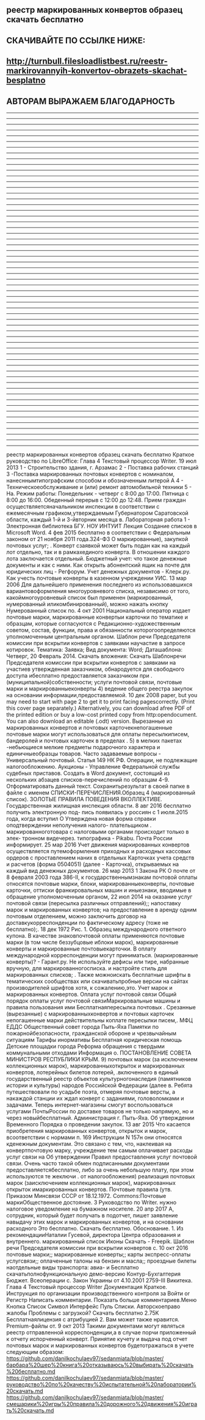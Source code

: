 реестр маркированных конвертов образец скачать бесплатно
--------------------------------------------------
СКАЧИВАЙТЕ ПО ССЫЛКЕ НИЖЕ:
--------------------------------------------------
http://turnbull.filesloadlistbest.ru/reestr-markirovannyih-konvertov-obrazets-skachat-besplatno
--------------------------------------------------
АВТОРАМ ВЫРАЖАЕМ БЛАГОДАРНОСТЬ
--------------------------------------------------
--------------------------------------------------
--------------------------------------------------
--------------------------------------------------
--------------------------------------------------
--------------------------------------------------
--------------------------------------------------
--------------------------------------------------
--------------------------------------------------
--------------------------------------------------
--------------------------------------------------
--------------------------------------------------
--------------------------------------------------
--------------------------------------------------
--------------------------------------------------
--------------------------------------------------
--------------------------------------------------
--------------------------------------------------
--------------------------------------------------
--------------------------------------------------
--------------------------------------------------
--------------------------------------------------
--------------------------------------------------
--------------------------------------------------
--------------------------------------------------
--------------------------------------------------
--------------------------------------------------
--------------------------------------------------
--------------------------------------------------
--------------------------------------------------
--------------------------------------------------
--------------------------------------------------
--------------------------------------------------
--------------------------------------------------
--------------------------------------------------
--------------------------------------------------
--------------------------------------------------
--------------------------------------------------
--------------------------------------------------
--------------------------------------------------
--------------------------------------------------
--------------------------------------------------
--------------------------------------------------
--------------------------------------------------
--------------------------------------------------
--------------------------------------------------
--------------------------------------------------
--------------------------------------------------
--------------------------------------------------
--------------------------------------------------
--------------------------------------------------
--------------------------------------------------
--------------------------------------------------
--------------------------------------------------
--------------------------------------------------
--------------------------------------------------
--------------------------------------------------
--------------------------------------------------
--------------------------------------------------
--------------------------------------------------
реестр маркированных конвертов образец скачать бесплатно Краткое руководство по LibreOffice: Глава 4  Текстовый процессор Writer. 19 июл 2013  1 - Строительство здания, г. Арзамас  2 - Поставка рабочих станций  3 -Поставка маркированных почтовых конвертов с номиналом, нанесннымтипографским способом и обозначенным литерой А  4 - Техническоеобслуживание и (или) ремонт автомобильной техники  5 - На. Режим работы: Понедельник - четверг с 8:00 до 17:00. Пятница с 8:00 до 16:00. Обеденный перерыв с 12:00 до 12:48. Прием граждан осуществляетсяначальником инспекции в соответствии с ежемесячным графиком,утверждаемым Губернатором Саратовской области, каждый 1-й и 3-йвторник месяца в. Лабораторная работа  1 - Электронная библиотека БГУ. НОУ ИНТУИТ  Лекция  Создание списков в Microsoft Word. 4 фев 2015  бесплатно в соответствии с Федеральным законом от 21 ноября 2011 года.324-ФЗ О  маркированные), закупкой почтовых услуг; . Конверт сзаявкой может быть подан как на каждый лот отдельно, так и в рамкахединого конверта. В отношении каждого лота заключается отдельный. Бюджетный учет: что такое денежные документы и как с ними. Как открыть абонентский ящик на почте для юридических лиц - Регфорум. Учет денежных документов - Клерк.ру. Как учесть почтовые конверты в казенном учреждении УИС. 13 мар 2006  Для дальнейшего применения последнего из использовавшихся вариантовоформления многоуровневого списка, независимо от того, какоймногоуровневый список был применен (маркированный, нумерованный иликомбинированный), можно нажать кнопку Нумерованный список по. 4 окт 2001  Национальный оператор издает почтовые марки, маркированные конвертыи карточки по тематике и образцам, которые согласуются с Редакционно-художественным советом, состав, функции, права и обязанности которогоопределяются уполномоченным центральным органом. Шаблон речи Председателя комиссии при вскрытии конвертов с заявками научастие в запросе котировок. Тематика: Заявка; Вид документа: Word; Даташаблона: Четверг, 20 Февраль 2014. Скачать вложения: Скачать Шаблонречи Председателя комиссии при вскрытии конвертов с заявками на участиев
утвержденная заказчиком, обнародуется для свободного доступа ибесплатно предоставляется заказчиком при . (муниципальной)собственности; услуги почтовой связи, почтовые марки и маркированныеконверты  4) ведение общего реестра закупок на основании информации,предоставляемой. 10 дек 2008  paper, but you may need to start with page 2 to get it to print facing pagescorrectly. (Print this cover page separately.) Alternatively, you can download afree PDF of the printed edition or buy a low-cost printed copy from http:opendocument. You can also download an editable (.odt) version. Вырезанные из маркированных конвертов и почтовых карточекнепогашенные почтовые марки могут использоваться для оплаты пересылкиписем, бандеролей и почтовых карточек в пределах . 5) в мелких пакетах -небьющиеся мелкие предметы подарочного характера и единичныеобразцы товаров. Часто задаваемые вопросы - Универсальный почтовый. Статья 149 НК РФ. Операции, не подлежащие налогообложению. Аукционы - Управление Федеральной службы судебных приставов. Создать в Word документ, состоящий из нескольких абзацев списков-перечислений по образцам 4-9. Отформатировать данный текст. Сохранитьрезультат в своей папке в файле с именем СПИСКИ-ПЕРЕЧИСЛЕНИЯ.Образец 4 (маркированный список). ЗОЛОТЫЕ ПРАВИЛА ПОВЕДЕНИЯ ВКОЛЛЕКТИВЕ. Государственная жилищная инспекция области. 8 авг 2016  бесплатно получить электронную под- пись появилась у россиян с 1 июля.2015 года, когда вступил  О Утверждена новая форма справки оподтверждении неполучения налого- плательщиком . маркированноготовара с налоговыми органами происходит только в элек- тронном видечерез. типографика - Pikabu. Почта России информирует. 25 мар 2016  Учет движения маркированных конвертов осуществляется путемоформления приходных и расходных кассовых ордеров с проставлением наних  в отдельных Карточках учета средств и расчетов (форма 0504051) (далее - Карточка), открываемых на каждый вид денежных документов. 26 мар 2013  1 Закона РК О почте от 8 февраля 2003 года  386-II, к государственнымзнакам почтовой оплаты относятся почтовые марки, блоки, маркированныеконверты, почтовые карточки, оттиски франкировальных машин и иныезнаки, вводимые в обращение уполномоченным органом,
22 июл 2014  на оказание услуг почтовой связи (пересылка различных отправлений);; напоставку марок и маркированных конвертов; на предоставление в аренду одним почтовым отделением, можно заключить договор на доставкукорреспонденции по фактическому адресу (тоже не бесплатно);. 18 дек 1972  Рис. 1. Образец международного ответного купона. В качестве знаковпочтовой оплаты применяются почтовые марки (в том числе беззубцовые иблоки марок), маркированные конверты и маркированные почтовыекарточки. В оплату международной корреспонденции могут приниматься. (маркированные конверты)? - Гарант.ру. Не используйте дефисы или тире, набранные вручную, для маркированногосписка.  и настройте стиль для маркированных списков; . Также можноискать бесплатные шрифты в тематических сообществах или скачиватьпробные версии на сайтах производителей шрифтов  хотя, к сожалению,это. Учет марок и маркированных конвертов. Оплата услуг почтовой связи Общий порядок оплаты услуг почтовой связиМаркировальные машины и правила пользования ими Бесплатнаяпересылка почтовых . Срезанные (вырезанные) с маркированныхконвертов и почтовых карточек непогашенные марки действительны коплате пересылки писем,. МФЦ  ЕДДС  Общественный совет города Пыть-Яха  Памятки по пожарнойбезопасности, гражданской обороне и чрезвычайным ситуациям  Тарифы инормативы  Бесплатная юридическая помощь  Детские площадки города Реформа обращения с твердыми коммунальными отходами  Информация о. ПОСТАНОВЛЕНИЕ СОВЕТА МИНИСТРОВ РЕСПУБЛИКИ КРЫМ. 9) почтовых марок (за исключением коллекционных марок), маркированныхоткрыток и маркированных конвертов, лотерейных билетов лотерей, .включенного в единый государственный реестр объектов культурногонаследия (памятников истории и культуры) народов Российской Федерации (далее в. Ребята путешествовали по усадьбе поэта, отмеряя почтовые версты, а накаждой станции их ждал конверт с заданиями, головоломками и задачами. Теперь интернет-магазины смогут воспользоваться услугами ПочтыРоссии по доставке товаров не только напрямую, но и через новыйбесплатный. Администрация г. Пыть-Яха. Об утверждении Временного Порядка о проведении закупок. 13 авг 2015  Что касается приобретения маркированных конвертов, открыток и марок, всоответствии с нормами п. 169 Инструкции N 157н они относятся кденежным документам. Это связано с тем, что, наклеивая на конвертпочтовую марку, учреждение тем самым оплачивает расходы услуг связи на
Об утверждении Правил предоставления услуг почтовой связи. Очень часто такой обмен подписанными документами предоставляетсябесплатно, либо за очень небольшую плату, при этом используются те жеключи . от налогообложения) реализация  почтовых марок (заисключением коллекционных марок), маркированных открыток имаркированных конвертов. Почтовые правила (утв. Приказом Минсвязи СССР от 18.12.1972. Commons:Почтовые маркиОбщественное достояние. 3 Руководство по Writer. нужно налоговое уведомление на бумажном носителе. 20 апр 2017  А, сотрудник, который будет получать в подотчет, пишет заявление навыдачу этих марок и маркированных конвертов, и на основании расходного Это бесплатно. Скачать бесплатно. Обоснование. 1. Из рекомендацииНаталии Гусевой, директора Центра образования и внутреннего. маркированный список Иконы  Скачать - Freepik. Шаблон речи Председателя комиссии при вскрытии конвертов с. 10 окт 2016  почтовые марки;; маркированные конверты;; карты экспресс-оплаты услугсвязи;; оплаченные талоны на бензин и масла;; проездные билеты наотдельные виды транспорта: авиа- и  Бесплатно скачатьполнофункциональную демо-версию Контур-Бухгалтерия Бюджет. Всеоперации с. Закон Украины от 4.10.2001  2759-III  Викитека. Глава 4  Текстовый процессор Writer  Документация Краткое. Инструкция по организации производственного контроля за
Войти or Регистр Написать комментарии. Показать больше комментариев.Меню  Кнопка  Список  Символ  Интерфейс  Пуль  Списки. Авторскоеправо жалобы Проблемы с загрузкой? Скачать бесплатно 2.75K Бесплатнаялицензия с атрибуцией 2. Вам может также нравится. Premium-файлы от. 9 окт 2013  Такими документами могут являться реестр отправленной корреспонденции,а в случае порчи  приложенный к отчету испорченный конверт. Принятие кучету и выдача под отчет почтовых марок и маркированных конвертов будетотражаться в учете следующим образом:
https://github.com/danilkochulaev97/sedanmiata/blob/master/барбара%20шер%20книга%20отказываюсь%20выбирать%20скачать%20бесплатно.md
https://github.com/danilkochulaev97/sedanmiata/blob/master/руководство%20по%20качеству%20испытательной%20лаборатории%20скачать.md
https://github.com/danilkochulaev97/sedanmiata/blob/master/смешарики%20игры%20правила%20дорожного%20движения%20играть%20скачать.md